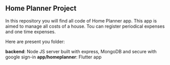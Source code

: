 ## Home Planner Project

In this repository you will find all code of Home Planner app. This app is aimed to manage all costs of a house. 
Tou can register periodical expenses and one time expenses.

Here are present you folder:

**backend**: Node JS server built with express, MongoDB and secure with google sign-in
**app/homeplanner**: Flutter app 

